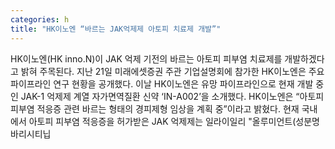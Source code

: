 ```yaml
---
categories: h
title: "HK이노엔 “바르는 JAK억제제 아토피 치료제 개발”"
---
```

HK이노엔(HK inno.N)이 JAK 억제 기전의 바르는 아토피 피부염 치료제를 개발하겠다고 밝혀 주목된다. 지난 21일 미래에셋증권 주관 기업설명회에 참가한 HK이노엔은 주요 파이프라인 연구 현황을 공개했다. 이날 HK이노엔은 유망 파이프라인으로 현재 개발 중인 JAK-1 억제제 계열 자가면역질환 신약 ‘IN-A002’을 소개했다. HK이노엔은 “아토피 피부염 적응증 관련 바르는 형태의 경피제형 임상을 계획 중”이라고 밝혔다. 현재 국내에서 아토피 피부염 적응증을 허가받은 JAK 억제제는 일라이일리 "올루미언트(성분명 바리시티닙